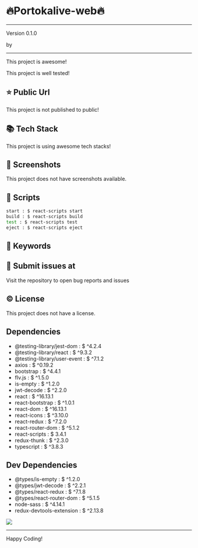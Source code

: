 # 🔥Portokalive-web🔥

****

<p>Version 0.1.0</p>
<p>by </p>

<hr/>
This project is awesome!

This project is well tested!

## ⭐ Public Url

This project is not published to public!

## 📚 Tech Stack

This project is using awesome tech stacks!

## 📸 Screenshots

This project does not have screenshots available.

## 📜 Scripts

```sh
start : $ react-scripts start
build : $ react-scripts build
test : $ react-scripts test
eject : $ react-scripts eject

```

## 🔑 Keywords



## 👾 Submit issues at

Visit the repository to open bug reports and issues

## ©️ License

This project does not have a license.

## Dependencies

 - @testing-library/jest-dom : $ ^4.2.4
 - @testing-library/react : $ ^9.3.2
 - @testing-library/user-event : $ ^7.1.2
 - axios : $ ^0.19.2
 - bootstrap : $ ^4.4.1
 - flv.js : $ ^1.5.0
 - is-empty : $ ^1.2.0
 - jwt-decode : $ ^2.2.0
 - react : $ ^16.13.1
 - react-bootstrap : $ ^1.0.1
 - react-dom : $ ^16.13.1
 - react-icons : $ ^3.10.0
 - react-redux : $ ^7.2.0
 - react-router-dom : $ ^5.1.2
 - react-scripts : $ 3.4.1
 - redux-thunk : $ ^2.3.0
 - typescript : $ ^3.8.3


## Dev Dependencies

 - @types/is-empty : $ ^1.2.0
 - @types/jwt-decode : $ ^2.2.1
 - @types/react-redux : $ ^7.1.8
 - @types/react-router-dom : $ ^5.1.5
 - node-sass : $ ^4.14.1
 - redux-devtools-extension : $ ^2.13.8


<img src="https://cdn.dribbble.com/users/2401141/screenshots/5487982/developers-gif-showcase.gif"/>

<hr/>
Happy Coding!
